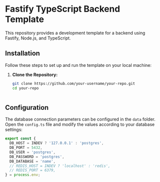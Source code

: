 # Fastify TypeScript Backend Template

This repository provides a development template for a backend using Fastify, Node.js, and TypeScript.

## Installation

Follow these steps to set up and run the template on your local machine:

1. **Clone the Repository:**
   ```bash
   git clone https://github.com/your-username/your-repo.git
   cd your-repo



## Configuration

The database connection parameters can be configured in the `data` folder. Open the `config.ts` file and modify the values according to your database settings:

```typescript
export const {
  DB_HOST = INDEV ? '127.0.0.1' : 'postgres',
  DB_PORT = 5432,
  DB_USER = 'postgres',
  DB_PASSWORD = 'postgres',
  DB_DATABASE = 'name',
  // REDIS_HOST = INDEV ? 'localhost' : 'redis',
  // REDIS_PORT = 6379,
} = process.env;
